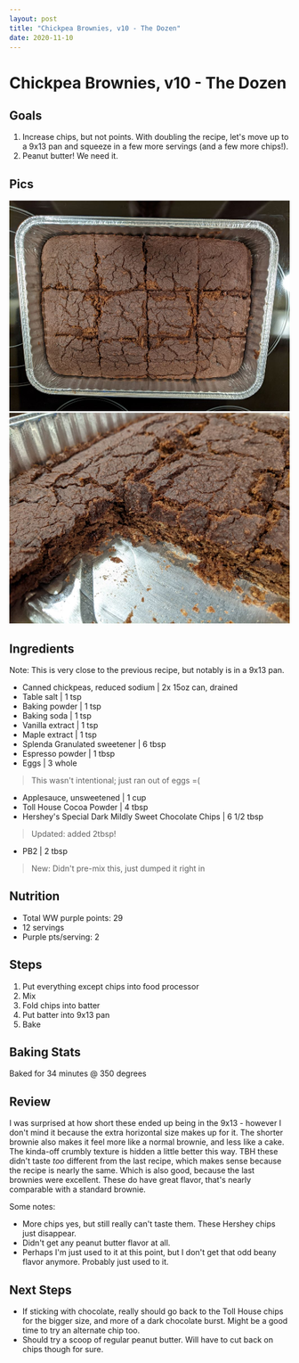 ```yaml
---
layout: post
title: "Chickpea Brownies, v10 - The Dozen"
date: 2020-11-10
---
```


# Chickpea Brownies, v10 - The Dozen
## Goals
1. Increase chips, but not points. With doubling the recipe, let's move up to a 9x13 pan and squeeze in a few more servings (and a few more chips!).
2. Peanut butter! We need it.

## Pics
![top](/assets/recipes/chickpea-10-top.jpg)
![closeup](/assets/recipes/chickpea-10-close.jpg)

## Ingredients
Note: This is very close to the previous recipe, but notably is in a 9x13 pan.

- Canned chickpeas, reduced sodium | 2x 15oz can, drained
- Table salt | 1 tsp
- Baking powder | 1 tsp
- Baking soda | 1 tsp
- Vanilla extract | 1 tsp
- Maple extract | 1 tsp
- Splenda Granulated sweetener | 6 tbsp
- Espresso powder | 1 tbsp
- Eggs | 3 whole
> This wasn't intentional; just ran out of eggs =(
- Applesauce, unsweetened | 1 cup
- Toll House Cocoa Powder | 4 tbsp
- Hershey's Special Dark Mildly Sweet Chocolate Chips | 6 1/2 tbsp
> Updated: added 2tbsp!
- PB2 | 2 tbsp
> New: Didn't pre-mix this, just dumped it right in

## Nutrition
- Total WW purple points: 29
- 12 servings
- Purple pts/serving: 2

## Steps
1. Put everything except chips into food processor
2. Mix
3. Fold chips into batter
4. Put batter into 9x13 pan
5. Bake

## Baking Stats
Baked for 34 minutes @ 350 degrees

## Review
I was surprised at how short these ended up being in the 9x13 - however I don't mind it because the extra horizontal size makes up for it. The shorter brownie also makes it feel more like a normal brownie, and less like a cake. The kinda-off crumbly texture is hidden a little better this way.
TBH these didn't taste _too_ different from the last recipe, which makes sense because the recipe is nearly the same. Which is also good, because the last brownies were excellent. These do have great flavor, that's nearly comparable with a standard brownie.

Some notes:
* More chips yes, but still really can't taste them. These Hershey chips just disappear.
* Didn't get any peanut butter flavor at all.
* Perhaps I'm just used to it at this point, but I don't get that odd beany flavor anymore. Probably just used to it.

## Next Steps
* If sticking with chocolate, really should go back to the Toll House chips for the bigger size, and more of a dark chocolate burst. Might be a good time to try an alternate chip too.
* Should try a scoop of regular peanut butter. Will have to cut back on chips though for sure. 
